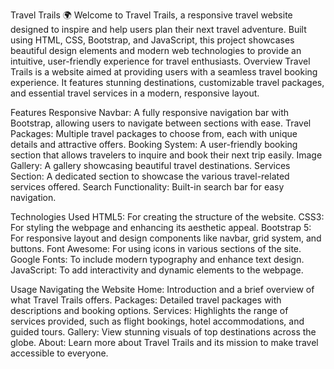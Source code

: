 Travel Trails 🌍
Welcome to Travel Trails, a responsive travel website designed to inspire and help users plan their next travel adventure. Built using HTML, CSS, Bootstrap, and JavaScript, this project showcases beautiful design elements and modern web technologies to provide an intuitive, user-friendly experience for travel enthusiasts.
Overview
Travel Trails is a website aimed at providing users with a seamless travel booking experience. It features stunning destinations, customizable travel packages, and essential travel services in a modern, responsive layout.

Features
Responsive Navbar: A fully responsive navigation bar with Bootstrap, allowing users to navigate between sections with ease.
Travel Packages: Multiple travel packages to choose from, each with unique details and attractive offers.
Booking System: A user-friendly booking section that allows travelers to inquire and book their next trip easily.
Image Gallery: A gallery showcasing beautiful travel destinations.
Services Section: A dedicated section to showcase the various travel-related services offered.
Search Functionality: Built-in search bar for easy navigation.

Technologies Used
HTML5: For creating the structure of the website.
CSS3: For styling the webpage and enhancing its aesthetic appeal.
Bootstrap 5: For responsive layout and design components like navbar, grid system, and buttons.
Font Awesome: For using icons in various sections of the site.
Google Fonts: To include modern typography and enhance text design.
JavaScript: To add interactivity and dynamic elements to the webpage.     



Usage
Navigating the Website
Home: Introduction and a brief overview of what Travel Trails offers.
Packages: Detailed travel packages with descriptions and booking options.
Services: Highlights the range of services provided, such as flight bookings, hotel accommodations, and guided tours.
Gallery: View stunning visuals of top destinations across the globe.
About: Learn more about Travel Trails and its mission to make travel accessible to everyone.
